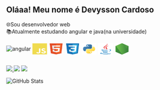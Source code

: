 ## Oláaa! Meu nome é Devysson Cardoso
<div>
  🌐Sou desenvolvedor web<br>
  📚Atualmente estudando angular e java(na universidade)
<div>
<div style="display: inline_block"><br>
  <img align="center" alt="angular" height="40" width="50" src="https://angular.io/assets/images/logos/angular/angular.svg">
  <img align="center" alt="js" height="30" width="40" src="https://raw.githubusercontent.com/devicons/devicon/master/icons/javascript/javascript-plain.svg">
  <img align="center" alt="html" height="30" width="40" src="https://raw.githubusercontent.com/devicons/devicon/master/icons/html5/html5-original.svg">
  <img align="center" alt="css" height="30" width="40" src="https://raw.githubusercontent.com/devicons/devicon/master/icons/css3/css3-original.svg">
  <img align="center" alt="python" height="30" width="40" src="https://raw.githubusercontent.com/devicons/devicon/master/icons/python/python-original.svg">
  <img align="center" alt="nodejs" height="30" width="40" src="https://raw.githubusercontent.com/devicons/devicon/master/icons/java/java-original.svg">
  <img align="center" alt="nodejs" height="30" width="40" src="https://raw.githubusercontent.com/devicons/devicon/master/icons/nodejs/nodejs-original.svg">
</div>
  
  ##
 
<div> 
  
  <a href="https://www.linkedin.com/in/devyssonsc" target="_blank"><img src="https://img.shields.io/badge/-LinkedIn-%230077B5?style=for-the-badge&logo=linkedin&logoColor=white" target="linkedin.com/in/devyssonsc">
  <a href="https://instagram.com/devyssonsc" target="_blank"><img src="https://img.shields.io/badge/-Instagram-%23E4405F?style=for-the-badge&logo=instagram&logoColor=white" target="instagram.com/devyssonsc"></a>
  <a href="https://twitter.com/_devysson" target="_blank"><img src="https://img.shields.io/badge/Twitter-1DA1F2?style=for-the-badge&logo=twitter&logoColor=white" target="twitter.com/_devysson"></a> </a> 
  
</div>

![GitHub Stats](https://github-readme-stats.vercel.app/api/top-langs/?username=devyssonsc&layout=compact&langs-count=16&theme=dracula)
